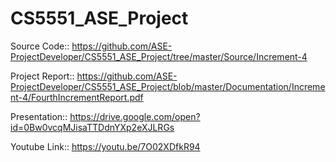 # CS5551_ASE_Project


Source Code:: https://github.com/ASE-ProjectDeveloper/CS5551_ASE_Project/tree/master/Source/Increment-4

Project Report:: https://github.com/ASE-ProjectDeveloper/CS5551_ASE_Project/blob/master/Documentation/Increment-4/FourthIncrementReport.pdf

Presentation::  https://drive.google.com/open?id=0Bw0vcqMJisaTTDdnYXp2eXJLRGs

Youtube Link:: https://youtu.be/7O02XDfkR94

